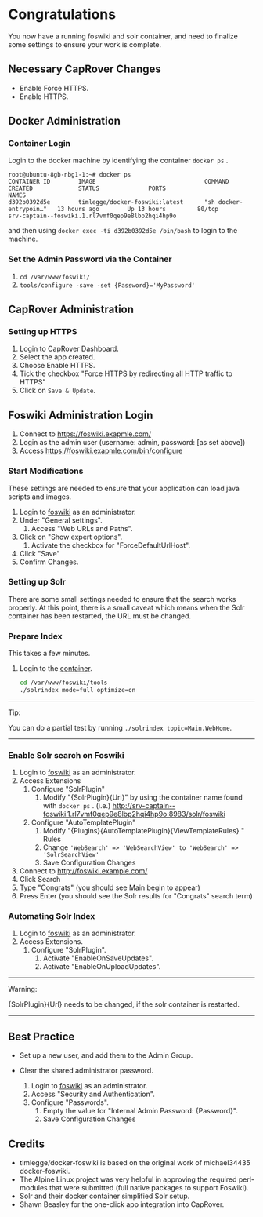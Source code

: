 # Congratulations

You now have a running foswiki and solr container, and need to finalize some settings to ensure your work is complete.

## Necessary CapRover Changes

* Enable Force HTTPS.
* Enable HTTPS.

## Docker Administration

<a name="ContainerLogin"></a>

### Container Login

Login to the docker machine by identifying the container `docker ps` .

```shell
root@ubuntu-8gb-nbg1-1:~# docker ps
CONTAINER ID        IMAGE                               COMMAND                  CREATED             STATUS              PORTS                                      NAMES
d392b0392d5e        timlegge/docker-foswiki:latest      "sh docker-entrypoin…"   13 hours ago        Up 13 hours         80/tcp                                     srv-captain--foswiki.1.rl7vmf0qep9e8lbp2hqi4hp9o
```

and then using `docker exec -ti d392b0392d5e /bin/bash` to login to the machine.

### Set the Admin Password via the Container

1. `cd /var/www/foswiki/`
1. `tools/configure -save -set {Password}='MyPassword'`

<a name="CapRoverAdmin"></a>

## CapRover Administration

### Setting up HTTPS

1. Login to CapRover Dashboard.
1. Select the app created.
1. Choose Enable HTTPS.
1. Tick the checkbox "Force HTTPS by redirecting all HTTP traffic to HTTPS"
1. Click on `Save & Update`.

<a name="FoswikiAdmin"></a>

## Foswiki Administration Login

1. Connect to <https://foswiki.exapmle.com/>
1. Login as the admin user (username: admin, password: [as set above])
1. Access <https://foswiki.exapmle.com/bin/configure>

### Start Modifications

These settings are needed to ensure that your application can load java scripts and images.

1. Login to [foswiki](#FoswikiAdmin) as an administrator.
1. Under "General settings".
   1. Access "Web URLs and Paths".
1. Click on "Show expert options".
   1. Activate the checkbox for "ForceDefaultUrlHost".
1. Click "Save"
1. Confirm Changes.

### Setting up Solr

There are some small settings needed to ensure that the search works properly. At this point, there is a small caveat which means when the Solr container has been restarted, the URL must be changed.

### Prepare Index

This takes a few minutes.

1. Login to the [container](#ContainerLogin).

   ```bash
   cd /var/www/foswiki/tools
   ./solrindex mode=full optimize=on
   ```

---

Tip:

   You can do a partial test by running `./solrindex topic=Main.WebHome`.

---

### Enable Solr search on Foswiki

1. Login to [foswiki](#FoswikiAdmin) as an administrator.
1. Access Extensions
   1. Configure "SolrPlugin"
      1. Modify "{SolrPlugin}{Url}" by using the container name found with `docker ps` .
      (i.e.) <http://srv-captain--foswiki.1.rl7vmf0qep9e8lbp2hqi4hp9o:8983/solr/foswiki>
   1. Configure "AutoTemplatePlugin"
      1. Modify "{Plugins}{AutoTemplatePlugin}{ViewTemplateRules}
" Rules
      1. Change `'WebSearch' => 'WebSearchView' to 'WebSearch' => 'SolrSearchView'`
      1. Save Configuration Changes
1. Connect to <http://foswiki.example.com/>
1. Click Search
1. Type "Congrats" (you should see Main begin to appear)
1. Press Enter (you should see the Solr results for "Congrats" search term)

### Automating Solr Index

1. Login to [foswiki](#FoswikiAdmin) as an administrator.
1. Access Extensions.
   1. Configure "SolrPlugin".
      1. Activate "EnableOnSaveUpdates".
      1. Activate "EnableOnUploadUpdates".

---

Warning:

{SolrPlugin}{Url} needs to be changed, if the solr container is restarted.

---

## Best Practice

* Set up a new user, and add them to the Admin Group.
* Clear the shared administrator password.

   1. Login to [foswiki](#FoswikiAdmin) as an administrator.
   1. Access "Security and Authentication".
   1. Configure "Passwords".
      1. Empty the value for "Internal Admin Password:
    {Password}".
      1. Save Configuration Changes

## Credits

* timlegge/docker-foswiki is based on the original work of michael34435 docker-foswiki.
* The Alpine Linux project was very helpful in approving the required perl-modules that were submitted (full native packages to support Foswiki).
* Solr and their docker container simplified Solr setup.
* Shawn Beasley for the one-click app integration into CapRover.
